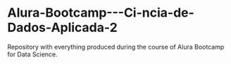# Alura-Bootcamp---Ci-ncia-de-Dados-Aplicada-2
Repository with everything produced during the course of Alura Bootcamp for Data Science.
